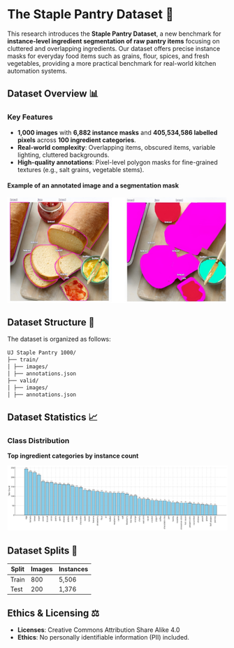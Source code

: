 # The Staple Pantry Dataset 🥫

This research introduces the **Staple Pantry Dataset**, a new benchmark for **instance-level ingredient segmentation of raw pantry items** focusing on cluttered and overlapping ingredients. Our dataset offers precise instance masks for everyday food items such as grains, flour, spices, and fresh vegetables, providing a more practical benchmark for real-world kitchen automation systems.

## Dataset Overview 📊
### Key Features
- **1,000 images** with **6,882 instance masks** and **405,534,586 labelled pixels** across **100 ingredient categories**.
- **Real-world complexity**: Overlapping items, obscured items, variable lighting, cluttered backgrounds.
- **High-quality annotations**: Pixel-level polygon masks for fine-grained textures (e.g., salt grains, vegetable stems).

#### Example of an annotated image and a segmentation mask
![Teaser Image](assets/masks.jpg)

## Dataset Structure 📂
The dataset is organized as follows:
```plaintext
UJ Staple Pantry 1000/
├── train/
│ ├── images/
│ ├── annotations.json
├── valid/
│ ├── images/
│ ├── annotations.json
```
## Dataset Statistics 📈
### Class Distribution
**Top ingredient categories by instance count**

![Class Distribution](assets/class_distribution.png)  

## Dataset Splits 🧩
| Split | Images | Instances |  
|-------|--------|-----------|  
| Train | 800    | 5,506     |  
| Test  | 200    | 1,376     | 

## Ethics & Licensing ⚖️ 
- **Licenses**: Creative Commons Attribution Share Alike 4.0
- **Ethics**: No personally identifiable information (PII) included.
